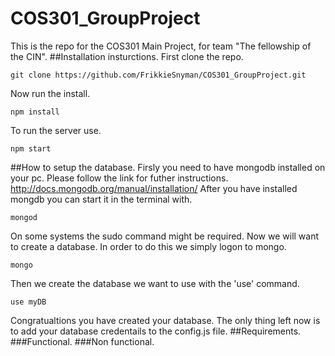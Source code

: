# COS301_GroupProject
This is the repo for the COS301 Main Project, for team "The fellowship of the CIN".
##Installation insturctions.
First clone the repo.
```
git clone https://github.com/FrikkieSnyman/COS301_GroupProject.git
```
Now run the install.
```
npm install
```
To run the server use.
```
npm start
```
##How to setup the database.
Firsly you need to have mongodb installed on your pc.
Please follow the link for futher instructions.
http://docs.mongodb.org/manual/installation/
After you have installed mongdb you can start it in the terminal with.
```
mongod 
```
On some systems the sudo command might be required. Now we will want to create a database. In order to do this we simply logon to mongo.
```
mongo
```
Then we create the database we want to use with the 'use' command.
```
use myDB
```
Congratualtions you have created your database. The only thing left now is to add your database credentails to the config.js file.
##Requirements.
###Functional.
###Non functional.
